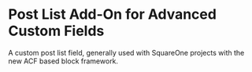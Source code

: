 # Post List Add-On for Advanced Custom Fields

A custom post list field, generally used with SquareOne projects with the new ACF based
block framework.
